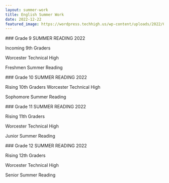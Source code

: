 ```yaml
---
layout: summer-work
title: English Summer Work
date: 2022-12-22
featured_image: https://wordpress.techhigh.us/wp-content/uploads/2022/05/English.webp
---
```

<div class="freshmen" markdown="1">
### Grade 9
SUMMER READING 2022


Incoming 9th Graders

Worcester Technical High

Freshmen Summer Reading
</div>

<div class="sophomores" markdown="1">
### Grade 10
SUMMER READING 2022

Rising 10th Graders Worcester Technical High

Sophomore Summer Reading
</div>

<div class="juniors" markdown="1">
### Grade 11
SUMMER READING 2022

Rising 11th Graders

Worcester Technical High

Junior Summer Reading
</div>

<div class="seniors" markdown="1">
### Grade 12
SUMMER READING 2022

Rising 12th Graders

Worcester Technical High

Senior Summer Reading
</div>